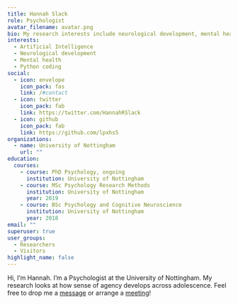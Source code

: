 ```yaml
---
title: Hannah Slack
role: Psychologist
avatar_filename: avatar.png
bio: My research interests include neurological development, mental health and AI.
interests:
  - Artificial Intelligence
  - Neurological development
  - Mental health
  - Python coding
social:
  - icon: envelope
    icon_pack: fas
    link: /#contact
  - icon: twitter
    icon_pack: fab
    link: https://twitter.com/HannahRSlack
  - icon: github
    icon_pack: fab
    link: https://github.com/lpxhs5
organizations:
  - name: University of Nottingham
    url: ""
education:
  courses:
    - course: PhD Psychology, ongoing
      institution: University of Nottingham
    - course: MSc Psychology Research Methods
      institution: University of Nottingham
      year: 2019
    - course: BSc Psychology and Cognitive Neuroscience
      institution: University of Nottingham
      year: 2018
email: ""
superuser: true
user_groups:
  - Researchers
  - Visitors
highlight_name: false
---
```

Hi, I’m Hannah. I’m a Psychologist at the University of Nottingham. My research looks at how sense of agency develops across adolescence. Feel free to drop me a [message](https://hannahslack.wordpress.com/contact/) or arrange a [meeting](https://calendar.x.ai/hannahslack/shortmeeting)!